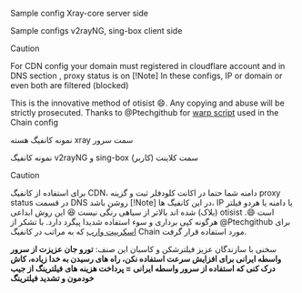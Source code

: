 Sample config Xray-core server side

Sample configs v2rayNG, sing-box client side

>[!Caution]
> For CDN config your domain must registered in cloudflare account and in DNS section , proxy status is on
>[!Note]
>In these configs, IP or domain or even both are filtered (blocked)

This is the innovative method of otisist 😄. Any copying and abuse will be strictly prosecuted.
Thanks to @Ptechgithub for [warp script](https://github.com/Ptechgithub/warp) used in the Chain config


نمونه کانفیگ هسته xray سمت سرور

نمونه کانفیگ v2rayNG و sing-box سمت کلاینت (کاربر)
>[!Caution]
>برای استفاده از کانفیگ CDN، دامنه شما حتما در اکانت کلودفلر ثبت و گزینه proxy status در قسمت DNS روشن باشد
>[!Note]
>در این کانفیگ ها، IP یا دامنه یا هردو فیلتر (بلاک) شده اند
بالاتر از سیاهی رنگی نیست 😆
این روش ابداعی otisist است 😄. هرگونه کپی برداری و سوء استفاده شدیدا پیگرد دارد.
با تشکر از @Ptechgithub برای [اسکریپت وارپ](https://github.com/Ptechgithub/warp) که به مراتب در کانفیگ Chain مورد استفاده قرار گرفت.

سخنی با سازندگان عزیز فیلترشکن و کاسبان این صنف:
**تورو جان عزیزت از سرور واسطه ایرانی برای افزایش سرعت استفاده نکن، راه های رسیدن به خدا زیاده، کاش درک کنی که استفاده از سرور واسطه ایرانی = پرداخت هزینه های فیلترینگ از جیب خودمون و تشدید فیلترینگ**

